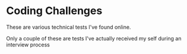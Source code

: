 # Coding Challenges

These are various technical tests I've found online.

Only a couple of these are tests I've actually received my self during an interview process
